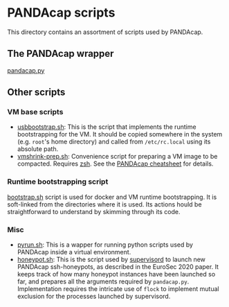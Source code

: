 # PANDAcap scripts
This directory contains an assortment of scripts used by PANDAcap.

## The PANDAcap wrapper
[pandacap.py](pandacap.py)

## Other scripts
### VM base scripts
* [usbbootstrap.sh](usbbootstrap.sh): This is the script that
  implements the runtime bootstrapping for the VM. It should be
  copied somewhere in the system (e.g. `root`'s home directory)
  and called from `/etc/rc.local` using its absolute path.
* [vmshrink-prep.sh](vmshrink-prep.sh): Convenience script for
  preparing a VM image to be compacted. Requires [zsh](zsh).
  See the [PANDAcap cheatsheet](../docs/cheatsheet.md) for details.

### Runtime bootstrapping script
[bootstrap.sh](bootstrap.sh) script is used for docker and VM runtime
bootstrapping. It is soft-linked from the directories where it is used.
Its actions hould be straightforward to understand by skimming through
its code.

### Misc
* [pyrun.sh](pyrun.sh): This is a wapper for running python scripts
  used by PANDAcap inside a virtual environment.
* [honeypot.sh](honeypot.sh): This is the script used by
  [supervisord](sup) to launch new PANDAcap ssh-honeypots,
  as described in the EuroSec 2020 paper. It keeps track of how many
  honeypot instances have been launched so far, and prepares all the
  arguments required by `pandacap.py`. Implementation requires the
  intricate use of `flock` to implement mutual exclusion for the
  processes launched by supervisord.

[zsh]: http://www.google.com
[sup]: http://www.google.com

